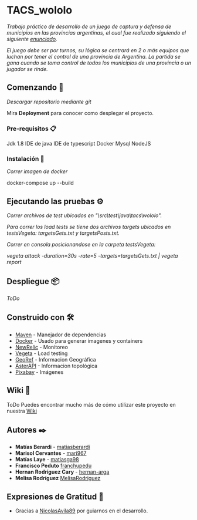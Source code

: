 # TACS_wololo

_Trabajo práctico de desarrollo de un juego de captura y defensa de municipios en las provincias argentinas, el cual fue realizado siguiendo el siguiente [enunciado](https://docs.google.com/document/d/e/2PACX-1vS3Bzf0Zs8hZqcmM7khuL21YjMP4maVEZ0NTInGz_tzXdqRadNdIau6jHUEmbE-YyVy-s52BpTtYjIP/pub)._

_El juego debe ser por turnos, su lógica se centrará en 2 o más equipos que luchan por tener el control de una provincia de Argentina. La partida se gana cuando se toma control de todos los municipios de una provincia o un jugador se rinde._

## Comenzando 🚀

_Descargar repositorio mediante git_

Mira **Deployment** para conocer como desplegar el proyecto.


### Pre-requisitos 📋

Jdk 1.8
IDE de java
IDE de typescript
Docker
Mysql
NodeJS



### Instalación 🔧

_Correr imagen de docker_

docker-compose up --build 



## Ejecutando las pruebas ⚙️

_Correr archivos de test ubicados en "\src\test\java\tacs\wololo"._

_Para correr los load tests se tiene dos archivos targets ubicados en testsVegeta: targetsGets.txt y targetsPosts.txt._

_Correr en consola posicionandose en la carpeta testsVegeta:_

_vegeta attack -duration=30s -rate=5 -targets=targetsGets.txt | vegeta report_


## Despliegue 📦

_ToDo_

## Construido con 🛠️


* [Maven](https://maven.apache.org/) - Manejador de dependencias
* [Docker](https://docker.com/) - Usado para generar imagenes y containers
* [NewRelic](https://newrelic.com/) - Monitoreo
* [Vegeta](https://github.com/tsenart/vegeta) - Load testing
* [GeoRef](https://datosgobar.github.io/georef-ar-api/) - Informacion Geográfica
* [AsterAPI](https://www.opentopodata.org/datasets/srtm/) - Informacion topológica
* [Pixabay](https://pixabay.com/api/docs/) - Imágenes

## Wiki 📖
ToDo
Puedes encontrar mucho más de cómo utilizar este proyecto en nuestra [Wiki](https://github.com/tu/proyecto/wiki)


## Autores ✒️


* **Matías Berardi**   - [matiasberardi](https://github.com/matiasberardi)
* **Marisol Cervantes**  - [mari967](https://github.com/mari967)
* **Matías Laye** - [matiasga98](https://github.com/Matiasga98)
* **Francisco Peduto** [franchupedu](https://github.com/franchupedu)
* **Hernan Rodríguez Cary** - [hernan-arga](https://github.com/hernan-arga)
* **Melisa Rodríguez** [MelisaRodriguez](https://github.com/MelisaRodriguez)


## Expresiones de Gratitud 🎁

* Gracias a [NicolasAvila89](https://github.com/nicolasAvila89) por guiarnos en el desarrollo.

